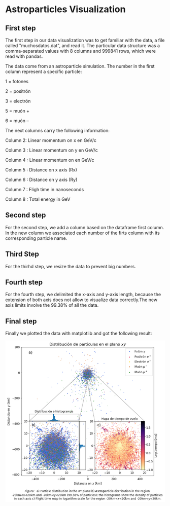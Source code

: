 # Astroparticles Visualization

## First step


The first step in our data visualization was to get familiar with the data, a file called "muchosdatos.dat", and read it. The particular data structure was a comma-separated values with 8 columns and 999841 rows, which were read with pandas.

The data come from an astroparticle simulation. The number in the first column represent a specific particle:

1 = fotones

2 = positrón

3 = electrón

5 = muón +

6 = muón –

The next columns carry the following information:

Column 2: Linear momentum on x en GeV/c

Column 3 : Linear momentum on y en GeV/c

Column 4 : Linear momentum on en GeV/c

Column 5 : Distance on x axis (Rx)

Column 6 : Distance on y axis (Ry)

Column 7 : Fligh time in nanoseconds

Column 8 : Total energy in GeV

## Second step

For the second step, we add a column based on the dataframe first column. In the new column we associated each number of the firts column with its corresponding particle name.

## Third Step

For the thirhd step, we resize the data to prevent big numbers.

## Fourth step

For the fourth step, we delimited the x-axis and y-axis length, because the extension of both axis does not allow to visualize data correctly.The new axis limits involve the 99.38% of all the data.

## Final step

Finally we plotted the data with matplotlib and got the following result:

![alt text](https://github.com/ricard1997/Astroparticle-visualization/blob/main/result.png)
